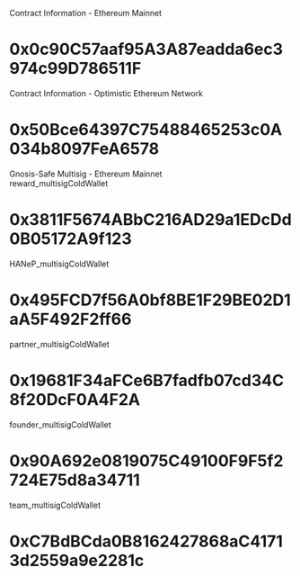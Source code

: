 Contract Information - Ethereum Mainnet
# 0x0c90C57aaf95A3A87eadda6ec3974c99D786511F
Contract Information - Optimistic Ethereum Network
# 0x50Bce64397C75488465253c0A034b8097FeA6578

Gnosis-Safe Multisig - Ethereum Mainnet  
reward_multisigColdWallet
# 0x3811F5674ABbC216AD29a1EDcDd0B05172A9f123
HANeP_multisigColdWallet
# 0x495FCD7f56A0bf8BE1F29BE02D1aA5F492F2ff66
partner_multisigColdWallet
# 0x19681F34aFCe6B7fadfb07cd34C8f20DcF0A4F2A
founder_multisigColdWallet
# 0x90A692e0819075C49100F9F5f2724E75d8a34711
team_multisigColdWallet
# 0xC7BdBCda0B8162427868aC41713d2559a9e2281c
